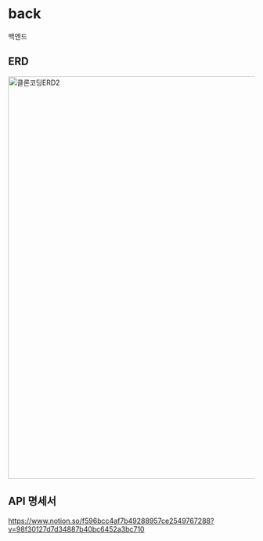 # back
백엔드

## ERD
<img width="820" alt="클론코딩ERD2" src="https://github.com/insta-clone-hh99/back/assets/147483798/b4e86512-20b7-4439-ae20-10ea46f7d15b">


## API 명세서
https://www.notion.so/f596bcc4af7b49288957ce2549767288?v=98f30127d7d34887b40bc6452a3bc710
